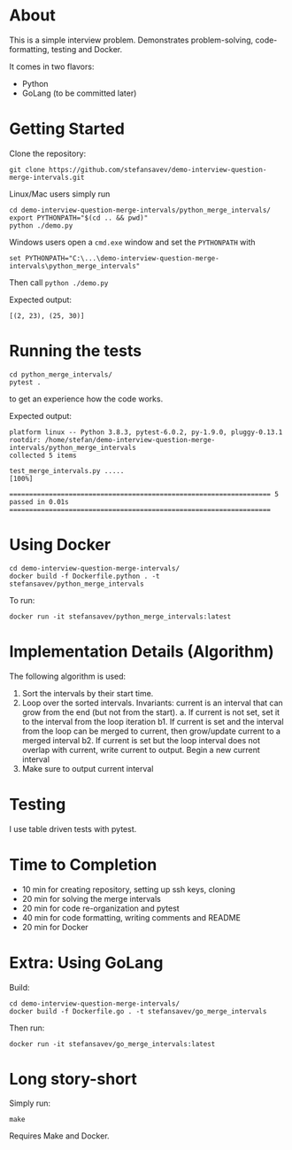 # About

This is a simple interview problem. Demonstrates
problem-solving, code-formatting, testing and Docker.

It comes in two flavors:

- Python
- GoLang (to be committed later)


# Getting Started

Clone the repository:

```
git clone https://github.com/stefansavev/demo-interview-question-merge-intervals.git
```

Linux/Mac users simply run

```
cd demo-interview-question-merge-intervals/python_merge_intervals/
export PYTHONPATH="$(cd .. && pwd)"
python ./demo.py
```

Windows users open a `cmd.exe` window and set the `PYTHONPATH` with
```
set PYTHONPATH="C:\...\demo-interview-question-merge-intervals\python_merge_intervals"
```
Then call `python ./demo.py`

Expected output:

```
[(2, 23), (25, 30)]
```

# Running the tests

```
cd python_merge_intervals/
pytest .
```

to get an experience how the code works.

Expected output:

```
platform linux -- Python 3.8.3, pytest-6.0.2, py-1.9.0, pluggy-0.13.1
rootdir: /home/stefan/demo-interview-question-merge-intervals/python_merge_intervals
collected 5 items                                                                                                                                     

test_merge_intervals.py .....                                                                                                                   [100%]

================================================================== 5 passed in 0.01s ==================================================================
```

# Using Docker
```
cd demo-interview-question-merge-intervals/
docker build -f Dockerfile.python . -t stefansavev/python_merge_intervals
```

To run:

```
docker run -it stefansavev/python_merge_intervals:latest
```

# Implementation Details (Algorithm)

The following algorithm is used:
1. Sort the intervals by their start time.
2. Loop over the sorted intervals.
    Invariants:
        current is an interval that can grow from the end (but not from the start).
    a. If current is not set, set it to the interval from the loop iteration
    b1. If current is set and the interval from the loop can be merged to current,
        then grow/update current to a merged interval
    b2. If current is set but the loop interval does not overlap with current,
        write current to output.
        Begin a new current interval
3. Make sure to output current interval

# Testing

I use table driven tests with pytest.


# Time to Completion

- 10 min for creating repository, setting up ssh keys, cloning
- 20 min for solving the merge intervals
- 20 min for code re-organization and pytest
- 40 min for code formatting, writing comments and README
- 20 min for Docker

# Extra: Using GoLang

Build:
```
cd demo-interview-question-merge-intervals/
docker build -f Dockerfile.go . -t stefansavev/go_merge_intervals
```

Then run:

```
docker run -it stefansavev/go_merge_intervals:latest
```

# Long story-short

Simply run:

```
make
```

Requires Make and Docker.
